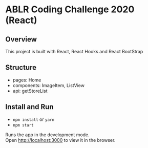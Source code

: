 ABLR Coding Challenge 2020 (React)
=================================

## Overview
This project is built with React, React Hooks and React BootStrap

## Structure
- pages: Home
- components: ImageItem, ListView
- api: getStoreList

## Install and Run

- `npm install` or `yarn`
- `npm start`

Runs the app in the development mode.<br />
Open [http://localhost:3000](http://localhost:3000) to view it in the browser.
